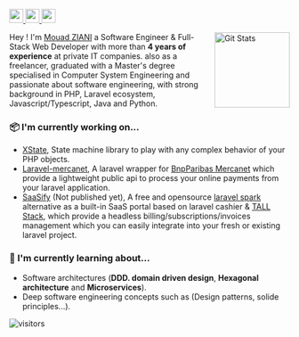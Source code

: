 <p>
  <a target="_blank" href="https://www.linkedin.com/in/mouad-ziani/">
    <img src="https://img.shields.io/badge/linkedin-%230077B5.svg?&style=for-the-badge&logo=linkedin&logoColor=white" height=25>
  </a>
  <a target="_blank" href="mailto:mouad.ziani1997@gmail.com">
    <img src="https://img.shields.io/badge/gmail-BB001B.svg?&style=for-the-badge&logo=gmail&logoColor=white" height=25>
  </a>
  <a target="_blank" href="https://twitter.com/_mouad_ziani">
    <img src="https://img.shields.io/badge/twitter-%231DA1F2.svg?&style=for-the-badge&logo=twitter&logoColor=white" height=25>
  </a>
</p>

<a href="https://github.com/mouadziani">
  <img alt="Git Stats" src="https://github-readme-stats.vercel.app/api?username=mouadziani&show_icons=true&hide_border=true" align="right" height="135" />
</a>

Hey ! I'm [Mouad ZIANI](https://mouadziani.com) a Software Engineer & Full-Stack Web Developer with more than **4 years of experience** at private IT companies. also as a freelancer, graduated with a Master's degree specialised in Computer System Engineering and passionate about software engineering, with strong background in PHP, Laravel ecosystem, Javascript/Typescript, Java and Python.

### 📦 I'm currently working on...
- [XState](https://github.com/mouadziani/xstate), State machine library to play with any complex behavior of your PHP objects.
- [Laravel-mercanet](https://github.com/mouadziani/laravel-mercanet), A laravel wrapper for [BnpParibas Mercanet](https://mabanquepro.bnpparibas/fr/notre-offre-pro/comptes-cartes-et-services/solutions-d-encaissement/encaissement-internet-et-mobile/offre-e-commerce-mercanet) which provide a lightweight public api to process your online payments from your laravel application.
- [SaaSify](https://github.com/mouadziani/saasify) (Not published yet), A free and opensource [laravel spark](https://spark.laravel.com/) alternative as a built-in SaaS portal based on laravel cashier & [TALL Stack](https://tallstack.dev/), which provide a headless billing/subscriptions/invoices management which you can easily integrate into your fresh or existing laravel project.

### 📕 I'm currently learning about...
- Software architectures (**DDD. domain driven design**, **Hexagonal architecture** and **Microservices**).
- Deep software engineering concepts such as (Design patterns, solide principles...).

![visitors](https://visitor-badge.laobi.icu/badge?page_id=mouadziani)
